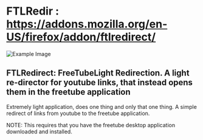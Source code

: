 # FTLRedir : https://addons.mozilla.org/en-US/firefox/addon/ftlredirect/
![Example Image](https://addons.mozilla.org/user-media/addon_icons/2861/2861970-128.png?modified=32bbdf09)

FTLRedirect: FreeTubeLight Redirection. A light re-director for youtube links, that instead opens them in the freetube application
-----------------------------------

Extremely light application, does one thing and only that one thing. A simple redirect of links from youtube to the freetube application.

NOTE: This requires that you have the freetube desktop application downloaded and installed.

